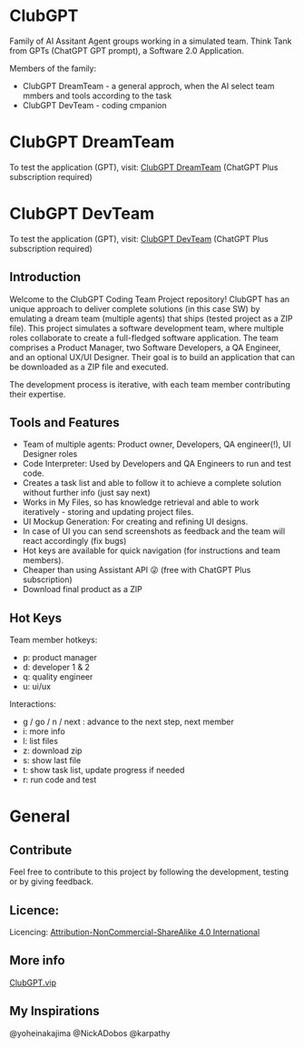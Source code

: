 # ClubGPT

Family of AI Assitant Agent groups working in a simulated team. Think Tank from GPTs (ChatGPT GPT prompt), a Software 2.0 Application.

Members of the family:
- ClubGPT DreamTeam - a general approch, when the AI select team mmbers and tools according to the task
- ClubGPT DevTeam - coding cmpanion

# ClubGPT DreamTeam

To test the application (GPT), visit: [ClubGPT DreamTeam](https://chat.openai.com/g/g-DTRmHisSM-clubgpt-dream-team) (ChatGPT Plus subscription required)

# ClubGPT DevTeam

To test the application (GPT), visit: [ClubGPT DevTeam](https://chat.openai.com/g/g-S57EWTmJh-clubgpt-coding-team) (ChatGPT Plus subscription required)

## Introduction
Welcome to the ClubGPT Coding Team Project repository!
ClubGPT has an unique approach to deliver complete solutions (in this case SW) by emulating a dream team (multiple agents) that ships (tested project as a ZIP file). This project simulates a software development team, where multiple roles collaborate to create a full-fledged software application. The team comprises a Product Manager, two Software Developers, a QA Engineer, and an optional UX/UI Designer. Their goal is to build an application that can be downloaded as a ZIP file and executed.

The development process is iterative, with each team member contributing their expertise.

## Tools and Features

- Team of multiple agents: Product owner, Developers, QA engineer(!), UI Designer roles
- Code Interpreter: Used by Developers and QA Engineers to run and test code.
- Creates a task list and able to follow it to achieve a complete solution without further info (just say next) 
- Works in My Files, so has knowledge retrieval and able to work iteratively - storing and updating project files.
- UI Mockup Generation: For creating and refining UI designs.
- In case of UI you can send screenshots as feedback and the team will react accordingly (fix bugs)
- Hot keys are available for quick navigation (for instructions and team members).
- Cheaper than using Assistant API 😜 (free with ChatGPT Plus subscription) 
- Download final product as a ZIP

## Hot Keys

Team member hotkeys:
- p: product manager
- d: developer 1 & 2
- q: quality engineer
- u: ui/ux

Interactions:
- g / go / n / next : advance to the next step, next member
- i: more info
- l: list files
- z: download zip
- s: show last file
- t: show task list, update progress if needed
- r: run code and test

# General

## Contribute
Feel free to contribute to this project by following the development, testing or by giving feedback.

## Licence:
Licencing: [Attribution-NonCommercial-ShareAlike 4.0 International](https://creativecommons.org/licenses/by-nc-sa/4.0/)

## More info
[ClubGPT.vip](https://clubgpt.vip/)

## My Inspirations
@yoheinakajima
@NickADobos
@karpathy